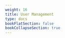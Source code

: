 ```yaml
---
weight: 16
title: User Management
type: docs
bookFlatSection: false
bookCollapseSection: true
---
```

